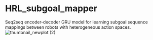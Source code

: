 # HRL_subgoal_mapper
 
Seq2seq encoder-decoder GRU model for learning subgoal sequence mappings between robots with heterogeneous action spaces. 
![thumbnail_newplot (2)](https://user-images.githubusercontent.com/54511661/156836105-3aa3e448-bf47-4d37-ad6d-977f94d64282.png)

